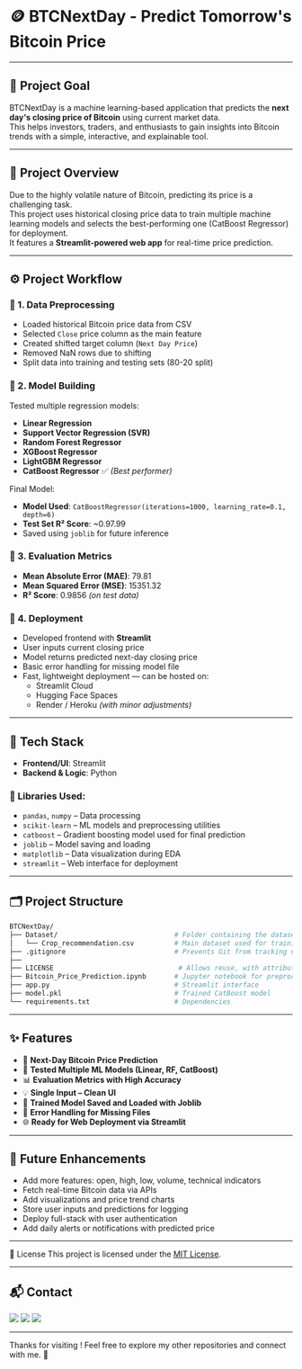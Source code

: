 # 🪙 BTCNextDay - Predict Tomorrow's Bitcoin Price

---

## 🚀 Project Goal  
BTCNextDay is a machine learning-based application that predicts the **next day's closing price of Bitcoin** using current market data.  
This helps investors, traders, and enthusiasts to gain insights into Bitcoin trends with a simple, interactive, and explainable tool.

---

## 📄 Project Overview  
Due to the highly volatile nature of Bitcoin, predicting its price is a challenging task.  
This project uses historical closing price data to train multiple machine learning models and selects the best-performing one (CatBoost Regressor) for deployment.  
It features a **Streamlit-powered web app** for real-time price prediction.

---

## ⚙️ Project Workflow  

### 🔹 1. Data Preprocessing
- Loaded historical Bitcoin price data from CSV
- Selected `Close` price column as the main feature
- Created shifted target column (`Next Day Price`)
- Removed NaN rows due to shifting
- Split data into training and testing sets (80-20 split)

### 🔹 2. Model Building
Tested multiple regression models:
- **Linear Regression**
- **Support Vector Regression (SVR)**
- **Random Forest Regressor**
- **XGBoost Regressor**
- **LightGBM Regressor**
- **CatBoost Regressor** ✅ *(Best performer)*

Final Model:
- **Model Used**: `CatBoostRegressor(iterations=1000, learning_rate=0.1, depth=6)`
- **Test Set R² Score**: ~0.97.99  
- Saved using `joblib` for future inference

### 🔹 3. Evaluation Metrics
- **Mean Absolute Error (MAE)**: 79.81  
- **Mean Squared Error (MSE)**: 15351.32  
- **R² Score**: 0.9856 *(on test data)*

### 🔹 4. Deployment
- Developed frontend with **Streamlit**
- User inputs current closing price
- Model returns predicted next-day closing price
- Basic error handling for missing model file
- Fast, lightweight deployment — can be hosted on:
  - Streamlit Cloud
  - Hugging Face Spaces
  - Render / Heroku *(with minor adjustments)*

---

## 🧰 Tech Stack  

- **Frontend/UI**: Streamlit  
- **Backend & Logic**: Python  

### 🧪 Libraries Used:
- `pandas`, `numpy` – Data processing  
- `scikit-learn` – ML models and preprocessing utilities  
- `catboost` – Gradient boosting model used for final prediction  
- `joblib` – Model saving and loading  
- `matplotlib` – Data visualization during EDA  
- `streamlit` – Web interface for deployment  
---



## 🗂️ Project Structure  

```bash
BTCNextDay/
├── Dataset/                             # Folder containing the dataset
│   └── Crop_recommendation.csv          # Main dataset used for training the model
├── .gitignore                           # Prevents Git from tracking unnecessary files
├── 
├── LICENSE                               # Allows reuse, with attribution, no warranty
├── Bitcoin_Price_Prediction.ipynb       # Jupyter notebook for preprocessing + model training
├── app.py                               # Streamlit interface
├── model.pkl                            # Trained CatBoost model
└── requirements.txt                     # Dependencies
```


---

## ✨ Features  

- 🔮 **Next-Day Bitcoin Price Prediction**  
- 🧠 **Tested Multiple ML Models (Linear, RF, CatBoost)**  
- 📊 **Evaluation Metrics with High Accuracy**  
- 💡 **Single Input – Clean UI**  
- 💾 **Trained Model Saved and Loaded with Joblib**  
- 🛑 **Error Handling for Missing Files**  
- 🌐 **Ready for Web Deployment via Streamlit**

---

## 🔮 Future Enhancements

- Add more features: open, high, low, volume, technical indicators  
- Fetch real-time Bitcoin data via APIs  
- Add visualizations and price trend charts  
- Store user inputs and predictions for logging  
- Deploy full-stack with user authentication  
- Add daily alerts or notifications with predicted price

---

📄 License
This project is licensed under the [MIT License](LICENSE).

---

## 📬 Contact

<p>
  <a href="mailto:aradhyaray99@gmail.com"><img src="https://img.shields.io/badge/Email-D14836?style=for-the-badge&logo=gmail&logoColor=white" /></a>
  <a href="www.linkedin.com/in/rayaradhya"><img src="https://img.shields.io/badge/LinkedIn-blue?style=for-the-badge&logo=linkedin&logoColor=white" /></a>
  <a href="https://github.com/AradhyaRay05"><img src="https://img.shields.io/badge/GitHub-181717?style=for-the-badge&logo=github&logoColor=white" /></a>
</p>

---

Thanks for visiting ! Feel free to explore my other repositories and connect with me. 🚀 
